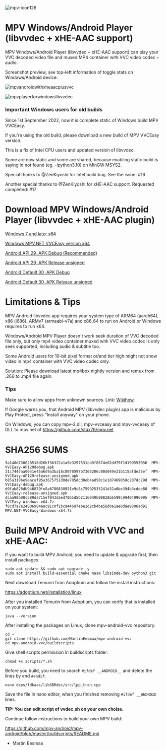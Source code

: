 ![mpv-icon128](https://user-images.githubusercontent.com/88035011/169686347-e7f06fa5-01ea-4b13-9ec6-c87570873db7.png)

# MPV Windows/Android Player (libvvdec + xHE-AAC support)

MPV Windows/Android Player (libvvdec + xHE-AAC support) can play your VVC decoded video file and muxed MP4 container with VVC video codec + audio.

Screenshot preview, see top-left information of toggle stats on Windows/Android device:

![mpvandroidwithxheaacplusvvc](https://user-images.githubusercontent.com/88035011/184468869-7286272c-66e3-4b3e-b1cc-015a6e24103d.jpg)

![mpvplayerforwindowslibvvdec](https://user-images.githubusercontent.com/88035011/176990209-4c6bcc0d-ef14-4e4c-8738-edfbb9a6e1c1.png)

### Important Windows users for old builds

Since 1st September 2022, now it is complete static of Windows build MPV VVCEasy.

If you're using the old build, please download a new build of MPV VVCEasy version.

This is a fix of Intel CPU users and updated version of libvvdec.

Some are now static and some are shared, because enabling static build is saying ld not found (eg. -lpython3.10) on MinGW MSYS2.

Special thanks to @ZenKiyoshi for Intel build bug. See the issue: #16

Another special thanks to @ZenKiyoshi for xHE-AAC support. Requested completed: #17

# Download MPV Windows/Android Player (libvvdec + xHE-AAC plugin)

[Windows 7 and later x64](https://mega.nz/file/WtcjRRTC#RIrTuCCSJJbL1iUNnRBrXZwEL3xRn_mulksoeI35V_c)

[Windows MPV.NET VVCEasy version x64](https://mega.nz/file/alEXGJII#2zgN2rZAS2sJnteRc6GaNCPpJVkStNkcMu5PIr6efrU)

[Android API 29 .APK Debug (Recommended)](https://mega.nz/file/m5cXXCxZ#5E1Q7GcSLjjIvRoXrSAGPLppSWbvTRKBqfY3xmKrx5s)

[Android API 29 .APK Release unsigned](https://mega.nz/file/e89XWRpJ#nZS-Pj1LG0BR4n65qq0Y2qYDrd61ShHIEkX9khQMCIc)

[Android Default 30 .APK Debug](https://mega.nz/file/KpdjSSwS#PB6nE1ihwP4mVXDxhWWXf-xUZlDD0WocKiFUhLuOsGI)

[Android Default 30 .APK Release unsigned](https://mega.nz/file/n1VQzYqQ#ybY0b-uyGF3QRSPLegd5iZLcqaEEXmPS-2GbUnBrevM)

# Limitations & Tips

MPV Android libvvdec app requires your system type of ARM64 (aarch64), x86 (i686), ARMv7 (armeabi-v7a) and x86_64 to run on Android or Windows requires to run x64.

Windows/Android MPV Player doesn't work seek duration of VVC decoded file only, but only mp4 video container muxed with VVC video codec is only seek supported, including audio & subtitle too.

Some Android users for 10-bit pixel format or/and tier high might not show video in mp4 container with VVC video codec only. 

Solution: Please download latest mp4box nightly version and remux from .266 to .mp4 file again.

### Tips

Make sure to allow apps from unknown sources. Link: [Wikihow](https://www.wikihow.com/Allow-Apps-from-Unknown-Sources-on-Android)

If Google warns you, that Android MPV (libvvdec plugin) app is malicious by Play Protect, press "Install anyway" on your phone.

On Windows, you can copy mpv-2.dll, mpv-vvceasy and mpv-vvceasy of DLL to mpv.net of https://github.com/stax76/mpv.net

# SHA256 SUMS
```
5a140d730028518d26bf3b322a1a9e3297531ca9f8674e02dd79f1d199553036  MPV-VVCEasy-API29debug.apk
21c7447aa0041e45a6d9a3ba18c8878597b7365206c80d049e21b115afde35ef  MPV-VVCEasy-API29release-unsigned.apk
b85a3196e9eacaf95a3675751d0de705dcd0eb4ad50c1e187469058c207dc29d  MPV-VVCEasy-debug.apk
d9fab828db946879fe8a6780830921e9c8c75992535241d32a6be394b3cdee80  MPV-VVCEasy-release-unsigned.apk
dcaa98b08c589da715ef043daed70b5d5b2116049b08828b6599c99404996995  MPV-VVCEasy-Windows-x64.7z
f8cd7a7e24806984aac91c0f1bc944697ebe1d2cb4ba58d0a1ae0dae9806ad91  MPV.NET-VVCEasy-Windows-x64.7z
```

# Build MPV Android with VVC and xHE-AAC:

If you want to build MPV Android, you need to update & upgrade first, then install packages:
```
sudo apt update && sudo apt upgrade -y
sudo apt install build-essential cmake nasm libsimde-dev python3 git
```

Next download Temurin from Adoptium and follow the install instructions:

https://adoptium.net/installation/linux

After you installed Temurin from Adoptium, you can verify that is installed on your system:
```
java --version
```

After installing the packages on Linux, clone mpv-android-vvc repository:
```
cd ~
git clone https://github.com/MartinEesmaa/mpv-android-vvc
cd mpv-android-vvc/buildscripts
```

Give shell scripts permission in buildscripts folder:
```
chmod +x scripts/*.sh
```

Before you build, you need to search `#ifdef __ANDROID__` and delete the lines by end `#endif`:

```
nano deps/fdkaac/libSBRdec/src/lpp_tran.cpp
```

Save the file in nano editor, when you finished removing `#ifdef __ANDROID` lines.

**TIP: You can edit script of vvdec.sh on your own choise.**

Continue follow instructions to build your own MPV build:

https://github.com/mpv-android/mpv-android/blob/master/buildscripts/README.md

-   Martin Eesmaa
